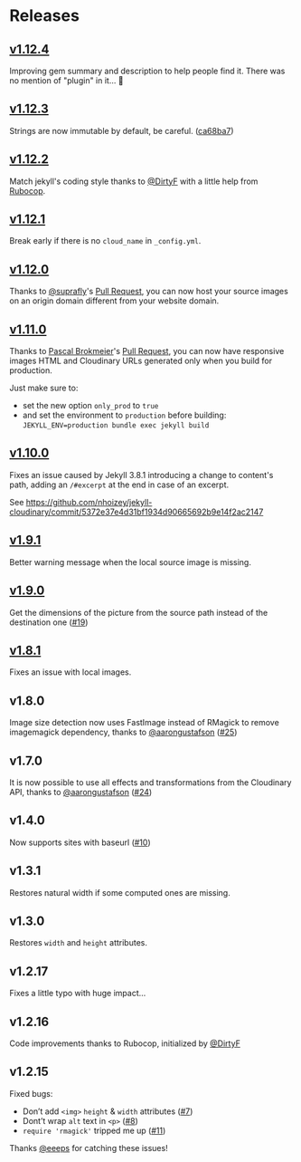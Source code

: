 # Releases

## [v1.12.4](https://github.com/nhoizey/jekyll-cloudinary/releases/tag/v1.12.4)

Improving gem summary and description to help people find it. There was no mention of "plugin" in it… 🤔

## [v1.12.3](https://github.com/nhoizey/jekyll-cloudinary/releases/tag/v1.12.3)

Strings are now immutable by default, be careful. ([ca68ba7](https://github.com/nhoizey/jekyll-cloudinary/commit/ca68ba7743b69983836b993761d1004494197795))

## [v1.12.2](https://github.com/nhoizey/jekyll-cloudinary/releases/tag/v1.12.2)

Match jekyll's coding style thanks to [@DirtyF](https://github.com/DirtyF) with a little help from [Rubocop](http://rubocop.readthedocs.io/).

## [v1.12.1](https://github.com/nhoizey/jekyll-cloudinary/releases/tag/v1.12.1)

Break early if there is no `cloud_name` in `_config.yml`.

## [v1.12.0](https://github.com/nhoizey/jekyll-cloudinary/releases/tag/v1.12.0)

Thanks to [@suprafly](https://github.com/suprafly)'s [Pull Request](https://github.com/nhoizey/jekyll-cloudinary/pull/29), you can now host your source images on an origin domain different from your website domain.

## [v1.11.0](https://github.com/nhoizey/jekyll-cloudinary/releases/tag/v1.11.0)

Thanks to [Pascal Brokmeier](https://github.com/pascalwhoop)'s [Pull Request](https://github.com/nhoizey/jekyll-cloudinary/pull/34), you can now have responsive images HTML and Cloudinary URLs generated only when you build for production.

Just make sure to:

- set the new option `only_prod` to `true`
- and set the environment to `production` before building: `JEKYLL_ENV=production bundle exec jekyll build`

## [v1.10.0](https://github.com/nhoizey/jekyll-cloudinary/releases/tag/v1.10.0)

Fixes an issue caused by Jekyll 3.8.1 introducing a change to content's path, adding an `/#excerpt` at the end in case of an excerpt.

See https://github.com/nhoizey/jekyll-cloudinary/commit/5372e37e4d31bf1934d90665692b9e14f2ac2147

## [v1.9.1](https://github.com/nhoizey/jekyll-cloudinary/releases/tag/v1.9.1)

Better warning message when the local source image is missing.

## [v1.9.0](https://github.com/nhoizey/jekyll-cloudinary/releases/tag/v1.9.0)

Get the dimensions of the picture from the source path instead of the destination one ([#19](https://github.com/nhoizey/jekyll-cloudinary/issues/19))

## [v1.8.1](https://github.com/nhoizey/jekyll-cloudinary/releases/tag/v1.8.1)

Fixes an issue with local images.

## v1.8.0

Image size detection now uses FastImage instead of RMagick to remove imagemagick dependency, thanks to [@aarongustafson](https://github.com/aarongustafson) ([#25](https://github.com/nhoizey/jekyll-cloudinary/issues/25))

## v1.7.0

It is now possible to use all effects and transformations from the Cloudinary API, thanks to [@aarongustafson](https://github.com/aarongustafson) ([#24](https://github.com/nhoizey/jekyll-cloudinary/issues/24))

## v1.4.0

Now supports sites with baseurl ([#10](https://github.com/nhoizey/jekyll-cloudinary/issues/10))

## v1.3.1

Restores natural width if some computed ones are missing.

## v1.3.0

Restores `width` and `height` attributes.

## v1.2.17

Fixes a little typo with huge impact…

## v1.2.16

Code improvements thanks to Rubocop, initialized by [@DirtyF](https://github.com/DirtyF)

## v1.2.15

Fixed bugs:
- Don’t add `<img>` `height` & `width` attributes ([#7](https://github.com/nhoizey/jekyll-cloudinary/issues/7))
- Dont’t wrap `alt` text in `<p>` ([#8](https://github.com/nhoizey/jekyll-cloudinary/issues/8))
- `require 'rmagick'` tripped me up ([#11](https://github.com/nhoizey/jekyll-cloudinary/issues/11))

Thanks [@eeeps](https://github.com/eeeps) for catching these issues!

